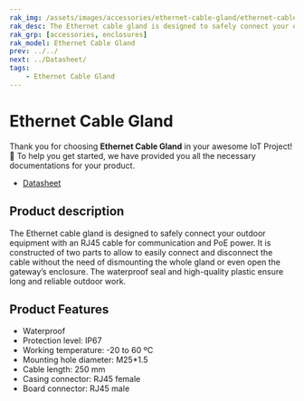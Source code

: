 ```yaml
---
rak_img: /assets/images/accessories/ethernet-cable-gland/ethernet-cable-gland.png
rak_desc: The Ethernet cable gland is designed to safely connect your outdoor equipment with an RJ45 cable for communication and PoE power.
rak_grp: [accessories, enclosures]
rak_model: Ethernet Cable Gland
prev: ../../
next: ../Datasheet/
tags:
    - Ethernet Cable Gland
---
```


# Ethernet Cable Gland

Thank you for choosing **Ethernet Cable Gland** in your awesome IoT Project! 🎉 To help you get started, we have provided you all the necessary documentations for your product.

- [Datasheet](../Datasheet/)


## Product description

The Ethernet cable gland is designed to safely connect your outdoor equipment with an RJ45 cable for communication and PoE power. It is constructed of two parts to allow to easily connect and disconnect the cable without the need of dismounting the whole gland or even open the gateway’s enclosure. The waterproof seal and high-quality plastic ensure long and reliable outdoor work.

## Product Features

- Waterproof
- Protection level: IP67
- Working temperature: -20 to 60 ºC
- Mounting hole diameter: M25*1.5
- Cable length: 250 mm
- Casing connector: RJ45 female
- Board connector: RJ45 male

